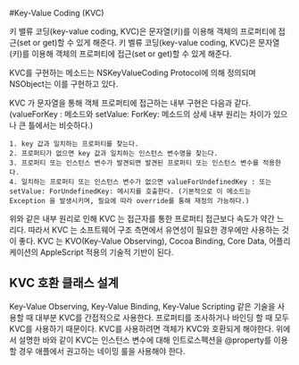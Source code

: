 #Key-Value Coding (KVC)

키 밸류 코딩(key-value coding, KVC)은 문자열(키)를 이용해 객체의 프로퍼티에 접근(set or get)할 수 있게 해준다. 키 벨류 코딩(key-value coding, KVC)은 문자열(키)를 이용해 객체의 프로퍼티에 접근(set or get)할 수 있게 해준다.

KVC를 구현하는 메소드는 NSKeyValueCoding Protocol에 의해 정의되며 NSObject는 이를 구현하고 있다.

KVC 가 문자열을 통해 객체 프로퍼티에 접근하는 내부 구현은 다음과 같다. (valueForKey : 메소드와 setValue: ForKey: 메소드의 상세 내부 원리는 차이가 있으나 큰 틀에서는 비슷하다.)

	1. key 값과 일치하는 프로퍼티를 찾는다.
	2. 프로퍼티가 없으면 key 값과 일치하는 인스턴스 변수명을 찾는다.
	3. 프로퍼티 또는 인스턴스 변수가 발견되면 발견된 프로퍼티 또는 인스턴스 변수를 적용한다.
	4. 일치하는 프로퍼티 또는 인스턴스 변수가 없으면 valueForUndefinedKey : 또는 setValue: ForUndefinedKey: 메시지를 호출한다. (기본적으로 이 메소드는 Exception 을 발생시키며, 필요에 따라 override를 통해 재정의 가능하다.) 

위와 같은 내부 원리로 인해 KVC 는 접근자를 통한 프로퍼티 접근보다 속도가 약간 느리다. 따라서 KVC 는 소프트웨어 구조 측면에서 유연성이 필요한 경우에만 사용하는 것이 좋다.
KVC 는 KVO(Key-Value Observing), Cocoa Binding, Core Data, 어플리케이션의 AppleScript 적용의 기술적 기반이 된다.
 
## KVC 호환 클래스 설계
Key-Value Observing, Key-Value Binding, Key-Value Scripting 같은 기술을 사용할 때 대부분 KVC를 간접적으로 사용한다. 프로퍼티를 조사하거나 바인딩 할 때 모두 KVC를 사용하기 때문이다. KVC를 사용하려면 객체가 KVC와 호환되게 해야한다.
위에서 설명한 바와 같이 KVC는 인스턴스 변수에 대해 인트로스펙션을 
@property를 이용할 경우 애플에서 권고하는 네이밍 룰을 사용해야 한다. 




